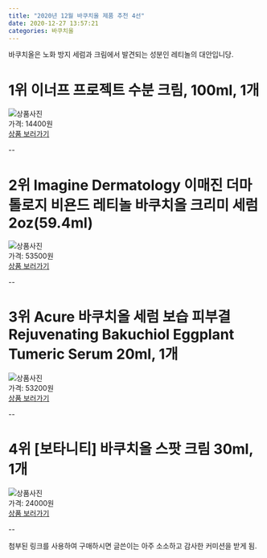 ```yaml
---
title: "2020년 12월 바쿠치올 제품 추천 4선"
date: 2020-12-27 13:57:21
categories: 바쿠치올
---
```


바쿠치올은 노화 방지 세럼과 크림에서 발견되는 성분인 레티놀의 대안입니당.

# 1위 이너프 프로젝트 수분 크림, 100ml, 1개
![상품사진](https://static.coupangcdn.com/image/retail/images/71840356811067-76f717a3-6338-4c47-8d55-e4e65e1d6f99.jpg)  
가격: 14400원  
[상품 보러가기](https://link.coupang.com/re/AFFSDP?lptag=AF8330091&pageKey=1593452125&itemId=2722409890&vendorItemId=70712625047&traceid=V0-153-65341b7ce59343f5)  

--
# 2위 Imagine Dermatology 이매진 더마톨로지 비욘드 레티놀 바쿠치올 크리미 세럼 2oz(59.4ml)
![상품사진](https://static.coupangcdn.com/image/vendor_inventory/1e54/08d89159e355b58a014de7259c399360889d1810490dcb51562094a366f5.jpg)  
가격: 53500원  
[상품 보러가기](https://link.coupang.com/re/AFFSDP?lptag=AF8330091&pageKey=4317104601&itemId=5018806754&vendorItemId=72328652314&traceid=V0-153-cd92672bf2e53726)  

--
# 3위 Acure 바쿠치올 세럼 보습 피부결 Rejuvenating Bakuchiol Eggplant Tumeric Serum 20ml, 1개
![상품사진](https://static.coupangcdn.com/image/vendor_inventory/3bef/38f2eab7568f2d1df13790f6d82e5a905adb9eaee357a3bba61cd8824e0c.jpg)  
가격: 53200원  
[상품 보러가기](https://link.coupang.com/re/AFFSDP?lptag=AF8330091&pageKey=1681625438&itemId=2864571520&vendorItemId=70853815118&traceid=V0-153-fc0ddf673727f535)  

--
# 4위 [보타니티] 바쿠치올 스팟 크림 30ml, 1개
![상품사진](https://static.coupangcdn.com/image/vendor_inventory/0491/f5a42a2ab830c09dfdae439dbaabc9d6d360f163e14447a0c547f33fb7ed.jpg)  
가격: 24000원  
[상품 보러가기](https://link.coupang.com/re/AFFSDP?lptag=AF8330091&pageKey=1547171246&itemId=2648658624&vendorItemId=70639402921&traceid=V0-153-42bf7bb12b662a38)  

--

첨부된 링크를 사용하여 구매하시면 글쓴이는 아주 소소하고 감사한 커미션을 받게 됨.
